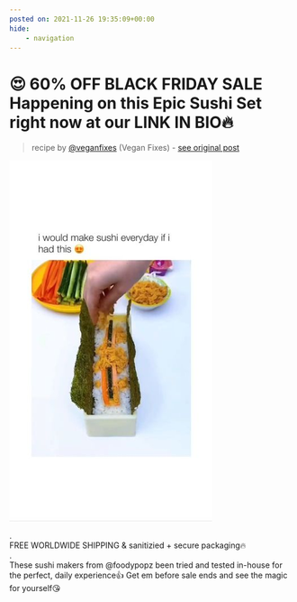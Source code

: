 ```yaml
---
posted on: 2021-11-26 19:35:09+00:00
hide:
    - navigation
---
```


# 😍 60% OFF BLACK FRIDAY SALE Happening on this Epic Sushi Set right now at our LINK IN BIO🔥 

> recipe by [@veganfixes](https://www.instagram.com/veganfixes/) 
(Vegan Fixes) - [see original post](https://instagram.com/p/CWwD4HPhcl6)

![](../img/veganfixes_26-11-2021_1911.png)

.\
FREE WORLDWIDE SHIPPING & sanitizied + secure packaging🔥\
.\
These sushi makers from @foodypopz  been tried and tested in-house for the perfect, daily experience👍 Get em before sale ends and see the magic for yourself😘 